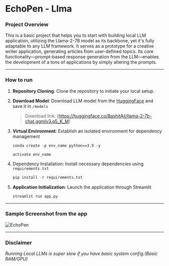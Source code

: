 # EchoPen - Llma

### Project Overview
 This is a basic project that helps you to start with building local LLM application, utilizing the Llama-2-7B model as its backbone, yet it's fully adaptable to any LLM framework. It serves as a prototype for a creative writer application, generating articles from user-defined topics. Its core functionality—prompt-based response generation from the LLM—enables the development of a tons of applications by simply altering the prompts.

----------------------------------

### How to run

1. **Repository Cloning**: Clone the repository to initiate your local setup.
2. **Download Model**: Download LLM model from the [HuggingFace](https://huggingface.co/models) and save it in `/models`
   > Download link: (https://huggingface.co/BashitAli/llama-2-7b-chat.ggmlv3.q5_K_M)
4. **Virtual Environment**: Establish an isolated environment for dependency management
   ```
   conda create -p env_name python==3.9 -y
   ```

   ```
   activate env_name
   ```

5. Dependency Installation: Install necessary dependencies using `requirements.txt`
   ```python
   pip install -r requirements.txt
   ```
6. **Application Initialization**: Launch the application through Streamlit
   ```python
   streamlit run app.py
-------------------------------------------

### Sample Screenshot from the app

![EchoPen](img/pic1.png)

-----------------

### Disclaimer

*Running Local LLMs is super slow if you have basic system config.(Basic RAM/GPU)*
